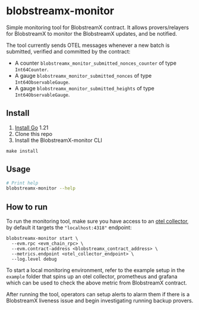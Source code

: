 # blobstreamx-monitor

Simple monitoring tool for BlobstreamX contract. It allows provers/relayers for BlobstreamX to monitor the BlobstreamX updates, and be notified.

The tool currently sends OTEL messages whenever a new batch is submitted, verified and committed by the contract:

- A counter `blobstreamx_monitor_submitted_nonces_counter` of type `Int64Counter`.
- A gauge `blobstreamx_monitor_submitted_nonces` of type `Int64ObservableGauge`.
- A gauge `blobstreamx_monitor_submitted_heights` of type `Int64ObservableGauge`.

## Install

1. [Install Go](https://go.dev/doc/install) 1.21
2. Clone this repo
3. Install the BlobstreamX-monitor CLI

 ```shell
make install
```

## Usage

```sh
# Print help
blobstreamx-monitor --help
```

## How to run

To run the monitoring tool, make sure you have access to an [otel collector](https://opentelemetry.io/docs/collector/installation/), by default it targets the `"localhost:4318"` endpoint:

```shell
blobstreamx-monitor start \
  --evm.rpc <evm_chain_rpc> \
  --evm.contract-address <blobstreamx_contract_address> \
  --metrics.endpoint <otel_collector_endpoint> \
  --log.level debug
```

To start a local monitoring environment, refer to the example setup in the `example` folder that spins up an otel collector, prometheus and grafana which can be used to check the above metric from BlobstreamX contract.

After running the tool, operators can setup alerts to alarm them if there is a BlobstreamX liveness issue and begin investigating running backup provers.
